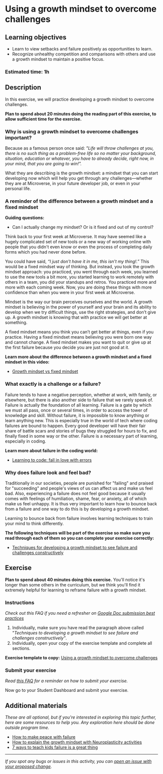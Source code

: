 # Using a growth mindset to overcome challenges

## Learning objectives

- Learn to view setbacks and failure positively as opportunities to learn.
- Recognize unhealthy competition and comparisons with others and use a growth mindset to maintain a positive focus.

### **Estimated time**: 1h

## Description

In this exercise, we will practice developing a growth mindset to overcome challenges.

**Plan to spend about 20 minutes doing the reading part of this exercise, to allow sufficient time for the exercise.**

### Why is using a growth mindset to overcome challenges important?

Because as a famous person once said: *"Life will throw challenges at you, there is no such thing as a problem-free life so no matter your background, situation, education or whatever, you have to already decide, right now, in your mind, that you are going to win!".*

What they are describing is the growth mindset: a mindset that you can start developing now which will help you get through any challenges—whether they are at Microverse, in your future developer job, or even in your personal life.

### A reminder of the difference between a growth mindset and a fixed mindset

**Guiding questions:**

- Can I actually change my mindset? Or is it fixed and out of my control?

Think back to your first week at Microverse. It may have seemed like a hugely complicated set of new tools or a new way of working online with people that you didn't even know or even the process of completing daily forms which you had never done before.

You could have said, *“I just don’t have it in me, this isn’t my thing!.”* This would be a fixed mindset way of thinking. But instead, you took the growth mindset approach: you practiced, you went through each week, you learned to use the new tools a bit more, you started learning to work remotely with others in a team, you did your standups and retros. You practiced more and more with each coming week. Now, you are doing these things with more confidence than when you were in your first week at Microverse.

Mindset is the way our brain perceives ourselves and the world. A growth mindset is believing in the power of yourself and your brain and its ability to develop when we try difficult things, use the right strategies, and don’t give up. A growth mindset is knowing that with practice we will get better at something.

A fixed mindset means you think you can’t get better at things, even if you practice. Having a fixed mindset means believing you were born one way and cannot change. A fixed mindset makes you want to quit or give up at the first failure because you decide you are just not good at it.

**Learn more about the difference between a growth mindset and a fixed mindset in this video:**

- [Growth mindset vs fixed mindset](https://www.youtube.com/watch?v=KUWn_TJTrnU)

### What exactly is a challenge or a failure?

Failure tends to have a negative perception, whether at work, with family, or elsewhere, but there is also another side to failure that we rarely speak of. Failure is actually the foundation of all learning. Failure is a gate by which we must all pass, once or several times, in order to access the tower of knowledge and skill. Without failure, it is impossible to know anything or learn anything new. This is especially true in the world of tech where coding failures are bound to happen. Every good developer will have their fair share of battle scars and stories of bugs they struggled for hours to fix, and finally fixed in some way or the other. Failure is a necessary part of learning, especially in coding.

**Learn more about failure in the coding world:**

- [Learning to code: fall in love with errors](https://betterprogramming.pub/learning-to-code-fall-in-love-with-errors-e502ed4b4624)

### Why does failure look and feel bad?

Traditionally in our societies, people are punished for "failing" and praised for "succeeding" and people's views of us can affect us and make us feel bad. Also, experiencing a failure does not feel good because it usually comes with feelings of humiliation, shame, fear, or anxiety, all of which make us feel unhappy. It is thus very important to learn how to bounce back from a failure and one way to do this is by developing a growth mindset.

Learning to bounce back from failure involves learning techniques to train your mind to think differently.

**The following techniques will be part of the exercise so make sure you read through each of them so you can complete your exercise correctly:**

- [Techniques for developing a growth mindset to see failure and challenges constructively](techniques-to-developing-a-growth-mindset-to-see-failure-and-challenges-constructively.md)

## Exercise

**Plan to spend about 40 minutes doing this exercise.** You'll notice it's longer than some others in the curriculum, but we think you'll find it extremely helpful for learning to reframe failure with a growth mindset.

### Instructions

*Check out this FAQ if you need a refresher on [Google Doc submission best practices](https://microverse.zendesk.com/hc/en-us/articles/360063156813)*

1. Individually, make sure you have read the paragraph above called "*Techniques to developing a growth mindset to see failure and challenges constructively"*.
2. Individually, open your copy of the exercise template and complete all sections.

**Exercise template to copy:** [Using a growth mindset to overcome challenges](https://docs.google.com/document/d/1l6jDJxkyalOY1OpC5KSEQCGXkt-BFZ30_0e_ZQbAUmQ/edit)

### Submit your exercise

*Read [this FAQ](https://microverse.zendesk.com/hc/en-us/articles/360061344234) for a reminder on how to submit your exercise.*

Now go to your Student Dashboard and submit your exercise.

## Additional materials

*These are all optional, but if you're interested in exploring this topic further, here are some resources to help you. Any exploration here should be done outside program time.*

- [How to make peace with failure](https://www.forbes.com/sites/susantardanico/2012/09/27/five-ways-to-make-peace-with-failure/?sh=513fe56b3640)
- [How to explain the growth mindset with Neuroplasticity activities](https://biglifejournal.com/blogs/blog/teach-kids-growth-mindset-neuroplasticity-activities)
- [7 ways to teach kids failure is a great thing](https://biglifejournal.com/blogs/blog/help-kids-overcome-fear-failure)

------

_If you spot any bugs or issues in this activity, you can [open an issue with your proposed change](https://github.com/microverseinc/curriculum-transversal-skills/blob/main/git-github/articles/open_issue.md)._
